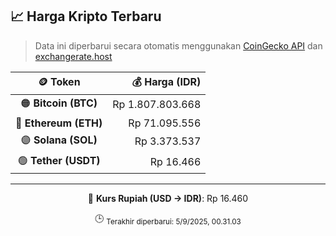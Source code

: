 

<!-- HARGA_KRIPTO -->
## 📈 Harga Kripto Terbaru

> Data ini diperbarui secara otomatis menggunakan [CoinGecko API](https://www.coingecko.com/) dan [exchangerate.host](https://exchangerate.host/)

<div align="center">

| 🪙 Token | 💰 Harga (IDR) |
|:------:|---------------:|
| 🟠 **Bitcoin (BTC)**   | Rp 1.807.803.668 |
| 🔵 **Ethereum (ETH)**  | Rp 71.095.556 |
| 🟣 **Solana (SOL)**    | Rp 3.373.537 |
| 🟢 **Tether (USDT)**   | Rp 16.466 |

---

💱 **Kurs Rupiah (USD → IDR)**: Rp 16.460

🕒 <sub>Terakhir diperbarui: 5/9/2025, 00.31.03</sub>

</div>
<!-- /HARGA_KRIPTO -->